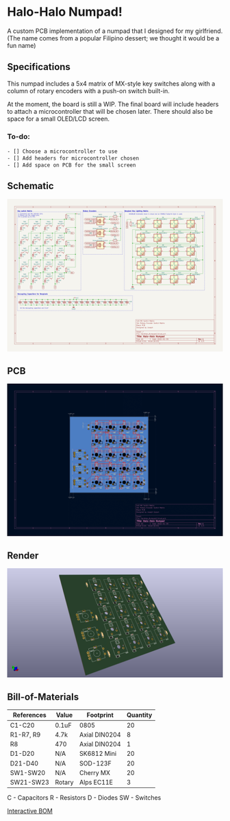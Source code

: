 # Halo-Halo Numpad!
A custom PCB implementation of a numpad that I designed for my girlfriend. 
(The name comes from a popular Filipino dessert; we thought it would be a fun name)

## Specifications
This numpad includes a 5x4 matrix of MX-style key switches along with a column of 
rotary encoders with a push-on switch built-in. 

At the moment, the board is still a WIP. The final board will include headers to attach a microcontroller that
will be chosen later. There should also be space for a small OLED/LCD screen. 

### To-do: 
	- [] Choose a microcontroller to use
	- [] Add headers for microcontroller chosen 
	- [] Add space on PCB for the small screen

## Schematic

![Schematic of Numpad](/imgs/Numpad_Sch.png)

## PCB

![PCB of Numpad](/imgs/Numpad_Brd.png)

## Render

![Render of PCB](/imgs/HaloHalo_Numpadv2.png)

## Bill-of-Materials

| References | Value | Footprint | Quantity |
| ---------- | ----- | --------- | -------- |
| C1-C20     | 0.1uF | 0805      | 20       |
| R1-R7, R9  | 4.7k  | Axial DIN0204 | 8    |
| R8         | 470   | Axial DIN0204 | 1    |
| D1-D20     | N/A   | SK6812 Mini | 20     | 
| D21-D40    | N/A   | SOD-123F  | 20       |
| SW1-SW20   | N/A   | Cherry MX | 20       |
| SW21-SW23  | Rotary| Alps EC11E| 3        |

C - Capacitors
R - Resistors
D - Diodes
SW - Switches

[Interactive BOM](/bom/bom.html)
